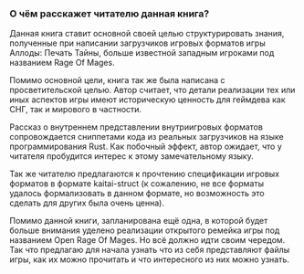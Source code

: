 ### О чём расскажет читателю данная книга?

Данная книга ставит основной своей целью структурировать 
знания, полученные при написании загрузчиков игровых форматов игры
Аллоды: Печать Тайны, больше известной западным игроками под названием 
Rage Of Mages.

Помимо основной цели, книга так же была написана с просветительской целью.
Автор считает, что детали реализации тех или иных аспектов игры имеют 
историческую ценность для геймдева как СНГ, так и мирового в частности.

Рассказ о внутреннем представлении внутриигровых форматов сопровождается
сниппетами кода из реальных загрузчиков на языке программирования Rust. 
Как побочный эффект, автор ожидает, что у читателя пробудится интерес к этому
замечательному языку. 

Так же читателю предлагаются к прочтению спецификации игровых форматов в 
формате kaitai-struct (к сожалению, не все форматы удалось формализовать в
данном формате, но возможность это сделать для других была очень ценна).

Помимо данной книги, запланирована ещё одна, в которой
будет больше внимания уделено реализации открытого ремейка игры под названием 
Open Rage Of Mages. Но всё должно идти своим чередом. Так что предлагаю для 
начала узнать что из себя представляют файлы игры, как их можно прочитать и 
что интересного из них можно узнать.
